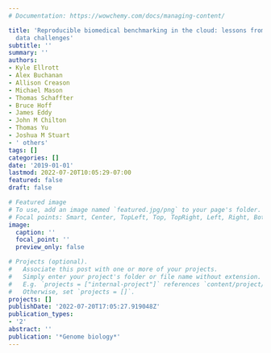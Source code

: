 ```yaml
---
# Documentation: https://wowchemy.com/docs/managing-content/

title: 'Reproducible biomedical benchmarking in the cloud: lessons from crowd-sourced
  data challenges'
subtitle: ''
summary: ''
authors:
- Kyle Ellrott
- Alex Buchanan
- Allison Creason
- Michael Mason
- Thomas Schaffter
- Bruce Hoff
- James Eddy
- John M Chilton
- Thomas Yu
- Joshua M Stuart
- ' others'
tags: []
categories: []
date: '2019-01-01'
lastmod: 2022-07-20T10:05:29-07:00
featured: false
draft: false

# Featured image
# To use, add an image named `featured.jpg/png` to your page's folder.
# Focal points: Smart, Center, TopLeft, Top, TopRight, Left, Right, BottomLeft, Bottom, BottomRight.
image:
  caption: ''
  focal_point: ''
  preview_only: false

# Projects (optional).
#   Associate this post with one or more of your projects.
#   Simply enter your project's folder or file name without extension.
#   E.g. `projects = ["internal-project"]` references `content/project/deep-learning/index.md`.
#   Otherwise, set `projects = []`.
projects: []
publishDate: '2022-07-20T17:05:27.919048Z'
publication_types:
- '2'
abstract: ''
publication: '*Genome biology*'
---
```

